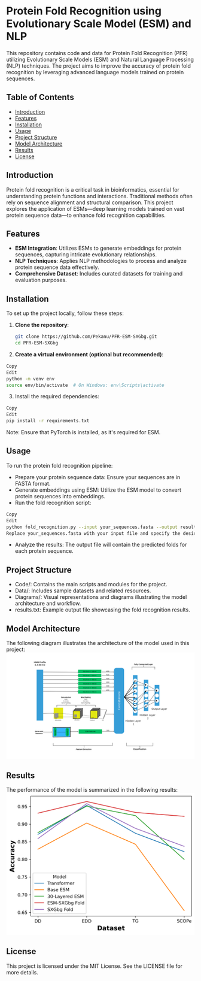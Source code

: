 # Protein Fold Recognition using Evolutionary Scale Model (ESM) and NLP

This repository contains code and data for Protein Fold Recognition (PFR) utilizing Evolutionary Scale Models (ESM) and Natural Language Processing (NLP) techniques. The project aims to improve the accuracy of protein fold recognition by leveraging advanced language models trained on protein sequences.

## Table of Contents

- [Introduction](#introduction)
- [Features](#features)
- [Installation](#installation)
- [Usage](#usage)
- [Project Structure](#project-structure)
- [Model Architecture](#model-architecture)
- [Results](#results)
- [License](#license)

## Introduction

Protein fold recognition is a critical task in bioinformatics, essential for understanding protein functions and interactions. Traditional methods often rely on sequence alignment and structural comparison. This project explores the application of ESMs—deep learning models trained on vast protein sequence data—to enhance fold recognition capabilities.

## Features

- **ESM Integration**: Utilizes ESMs to generate embeddings for protein sequences, capturing intricate evolutionary relationships.
- **NLP Techniques**: Applies NLP methodologies to process and analyze protein sequence data effectively.
- **Comprehensive Dataset**: Includes curated datasets for training and evaluation purposes.

## Installation

To set up the project locally, follow these steps:

1. **Clone the repository**:

   ```bash
   git clone https://github.com/Pekanu/PFR-ESM-SXGbg.git
   cd PFR-ESM-SXGbg
   ```

2. **Create a virtual environment (optional but recommended)**:

  ```bash
  Copy
  Edit
  python -m venv env
  source env/bin/activate  # On Windows: env\Scripts\activate
  ```

3. Install the required dependencies:
  ```bash
  Copy
  Edit
  pip install -r requirements.txt
  ```
Note: Ensure that PyTorch is installed, as it's required for ESM.

## Usage
To run the protein fold recognition pipeline:
- Prepare your protein sequence data: Ensure your sequences are in FASTA format.
- Generate embeddings using ESM: Utilize the ESM model to convert protein sequences into embeddings.
- Run the fold recognition script:

```bash
Copy
Edit
python fold_recognition.py --input your_sequences.fasta --output results.txt
Replace your_sequences.fasta with your input file and specify the desired output file.
```
- Analyze the results: The output file will contain the predicted folds for each protein sequence.

## Project Structure
- Code/: Contains the main scripts and modules for the project.
- Data/: Includes sample datasets and related resources.
- Diagrams/: Visual representations and diagrams illustrating the model architecture and workflow.
- results.txt: Example output file showcasing the fold recognition results.

## Model Architecture
The following diagram illustrates the architecture of the model used in this project:
![Model Architecture](Diagrams/architecture.png "Architecture Diagram")


## Results
The performance of the model is summarized in the following results:
![Results](Diagrams/results.png "Results Overview")

## License
This project is licensed under the MIT License. See the LICENSE file for more details.
